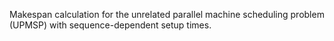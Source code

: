 Makespan calculation for the unrelated parallel machine scheduling problem (UPMSP) with sequence-dependent setup times.
